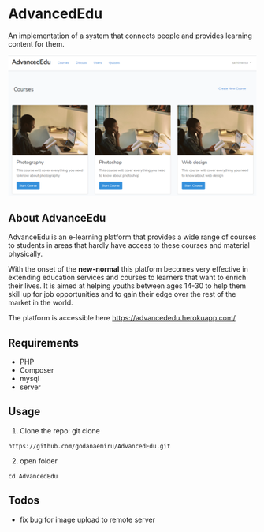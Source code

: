# AdvancedEdu

An implementation of a system that connects people and provides learning content for them.

![alt text](https://github.com/VortanSystems/AdvanceEdu/blob/master/image/display.PNG)

## About AdvanceEdu 

AdvanceEdu is an e-learning platform that provides a wide range of courses to students in areas that hardly have access to these courses and material physically. 

With the onset of the <b>new-normal</b> this platform becomes very effective in extending education services and courses to learners that want to enrich their lives. It is aimed at helping youths between ages 14-30 to help them skill up for job opportunities and to gain their edge over the rest of the market in the world. 

The platform is accessible here https://advancededu.herokuapp.com/

## Requirements

* PHP
* Composer
* mysql
* server

## Usage

1. Clone the repo: git clone
```
https://github.com/godanaemiru/AdvancedEdu.git
```
 
2. open folder 
```
cd AdvancedEdu
```

## Todos

* fix bug for image upload to remote server



